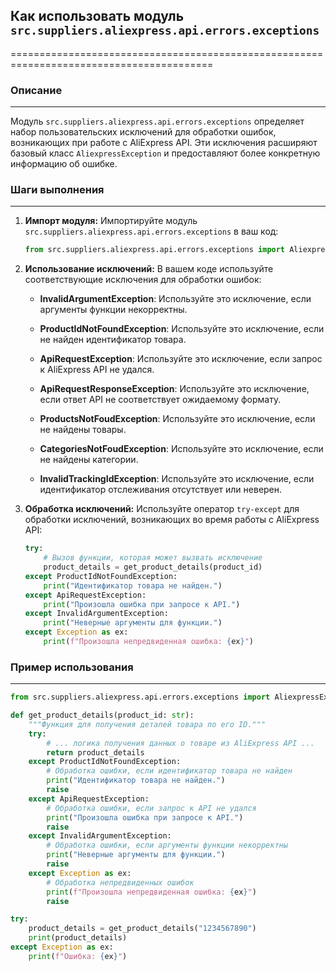 ## Как использовать модуль `src.suppliers.aliexpress.api.errors.exceptions`
=========================================================================================

### Описание
-------------------------
Модуль `src.suppliers.aliexpress.api.errors.exceptions` определяет набор пользовательских исключений для обработки ошибок, возникающих при работе с AliExpress API. Эти исключения расширяют базовый класс `AliexpressException` и предоставляют более конкретную информацию об ошибке.

### Шаги выполнения
-------------------------
1. **Импорт модуля:** Импортируйте модуль `src.suppliers.aliexpress.api.errors.exceptions` в ваш код:

   ```python
   from src.suppliers.aliexpress.api.errors.exceptions import AliexpressException, InvalidArgumentException, ProductIdNotFoundException, ApiRequestException, ApiRequestResponseException, ProductsNotFoudException, CategoriesNotFoudException, InvalidTrackingIdException
   ```

2. **Использование исключений:** В вашем коде используйте соответствующие исключения для обработки ошибок:

   * **InvalidArgumentException**: Используйте это исключение, если аргументы функции некорректны.

   * **ProductIdNotFoundException**: Используйте это исключение, если не найден идентификатор товара.

   * **ApiRequestException**: Используйте это исключение, если запрос к AliExpress API не удался.

   * **ApiRequestResponseException**: Используйте это исключение, если ответ API не соответствует ожидаемому формату.

   * **ProductsNotFoudException**: Используйте это исключение, если не найдены товары.

   * **CategoriesNotFoudException**: Используйте это исключение, если не найдены категории.

   * **InvalidTrackingIdException**: Используйте это исключение, если идентификатор отслеживания отсутствует или неверен.

3. **Обработка исключений:** Используйте оператор `try-except` для обработки исключений, возникающих во время работы с AliExpress API:

   ```python
   try:
       # Вызов функции, которая может вызвать исключение
       product_details = get_product_details(product_id)
   except ProductIdNotFoundException:
       print("Идентификатор товара не найден.")
   except ApiRequestException:
       print("Произошла ошибка при запросе к API.")
   except InvalidArgumentException:
       print("Неверные аргументы для функции.")
   except Exception as ex:
       print(f"Произошла непредвиденная ошибка: {ex}")
   ```

### Пример использования
-------------------------

```python
from src.suppliers.aliexpress.api.errors.exceptions import AliexpressException, InvalidArgumentException, ProductIdNotFoundException, ApiRequestException, ApiRequestResponseException, ProductsNotFoudException, CategoriesNotFoudException, InvalidTrackingIdException

def get_product_details(product_id: str):
    """Функция для получения деталей товара по его ID."""
    try:
        # ... логика получения данных о товаре из AliExpress API ...
        return product_details
    except ProductIdNotFoundException:
        # Обработка ошибки, если идентификатор товара не найден
        print("Идентификатор товара не найден.")
        raise
    except ApiRequestException:
        # Обработка ошибки, если запрос к API не удался
        print("Произошла ошибка при запросе к API.")
        raise
    except InvalidArgumentException:
        # Обработка ошибки, если аргументы функции некорректны
        print("Неверные аргументы для функции.")
        raise
    except Exception as ex:
        # Обработка непредвиденных ошибок
        print(f"Произошла непредвиденная ошибка: {ex}")
        raise

try:
    product_details = get_product_details("1234567890")
    print(product_details)
except Exception as ex:
    print(f"Ошибка: {ex}")
```